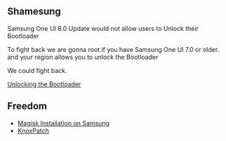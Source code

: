 ## Shamesung
Samsung One UI 8.0 Update would not allow users to Unlock their Bootloader

To fight back we are gonna root if you have Samsung One UI 7.0 or older. and your region allows you to unlock the Bootloader

We could fight back.

[Unlocking the Bootloader](https://github.com/melontini/bootloader-unlock-wall-of-shame/blob/main/misc/samsung-unlock.md)

## Freedom
- [Magisk Installation on Samsung](https://topjohnwu.github.io/Magisk/install.html#samsung-devices)
- [KnoxPatch](https://github.com/salvogiangri/KnoxPatch)
